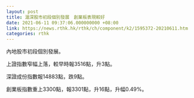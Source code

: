 ```yaml
---
layout: post
title: 滬深股市初段個別發展　創業板表現較好
date: 2021-06-11 09:37:06.000000000 +08:00
link: https://news.rthk.hk/rthk/ch/component/k2/1595372-20210611.htm
categories: rthk
---
```


內地股市初段個別發展。

上證指數窄幅上落，較早時報3516點，升3點。

深證成份指數報14883點，跌9點。

創業板指數重上3300點，報3301點，升16點，升幅0.49%。
